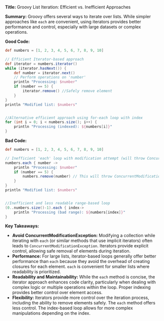 **Title:** Groovy List Iteration: Efficient vs. Inefficient Approaches

**Summary:**  Groovy offers several ways to iterate over lists.  While simpler approaches like `each` are convenient, using iterators provides better performance and control, especially with large datasets or complex operations.


**Good Code:**

```groovy
def numbers = [1, 2, 3, 4, 5, 6, 7, 8, 9, 10]

// Efficient Iterator-based approach
def iterator = numbers.iterator()
while (iterator.hasNext()) {
    def number = iterator.next()
    // Perform operations on 'number'
    println "Processing: $number"
    if (number == 5) {
        iterator.remove() //Safely remove element
    }
}
println "Modified list: $numbers"


//Alternative efficient approach using for-each loop with index
for (int i = 0; i < numbers.size(); i++) {
    println "Processing (indexed): ${numbers[i]}"
}


```

**Bad Code:**

```groovy
def numbers = [1, 2, 3, 4, 5, 6, 7, 8, 9, 10]

// Inefficient 'each' loop with modification attempt (will throw ConcurrentModificationException)
numbers.each { number ->
    println "Processing: $number"
    if (number == 5) {
        numbers.remove(number) // This will throw ConcurrentModificationException
    }
}
println "Modified list: $numbers"


//Inefficient and less readable range-based loop
(0..numbers.size()-1).each { index->
    println "Processing (bad range): ${numbers[index]}"
}

```

**Key Takeaways:**

* **Avoid ConcurrentModificationException:** Modifying a collection while iterating with `each` (or similar methods that use implicit iterators) often leads to `ConcurrentModificationException`.  Iterators provide explicit control, allowing safe removal of elements during iteration.
* **Performance:** For large lists, iterator-based loops generally offer better performance than `each` because they avoid the overhead of creating closures for each element.  `each` is convenient for smaller lists where readability is prioritized.
* **Readability and Maintainability:** While the `each` method is concise,  the iterator approach enhances code clarity, particularly when dealing with complex logic or multiple operations within the loop.  Proper indexing provides better control over element access.
* **Flexibility:** Iterators provide more control over the iteration process, including the ability to remove elements safely.  The `each` method offers less control.  The index-based loop allows for more complex manipulations depending on the index.


